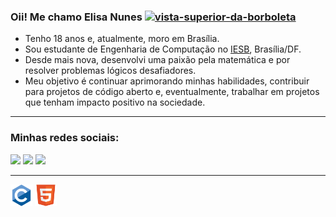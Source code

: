 
<html>
<h3>Oii! Me chamo Elisa Nunes <a href="https://imgbb.com/"><img src="https://i.ibb.co/qMHRZ1D/vista-superior-da-borboleta.png" alt="vista-superior-da-borboleta" border="0" width="25" /></a> </h3>
<ul>    
    <li>Tenho 18 anos e, atualmente, moro em Brasília.</li>
    <li>Sou estudante de Engenharia de Computação no <a href="https://www.iesb.br/" target="_blank">IESB</a>, Brasília/DF.</li>
    <li>Desde mais nova, desenvolvi uma paixão pela matemática e por resolver problemas lógicos desafiadores.</li>
    <li>Meu objetivo é continuar aprimorando minhas habilidades, contribuir para projetos de código aberto e, eventualmente, trabalhar em projetos que tenham impacto positivo na sociedade.</li>
</ul>

------------------------------------------------------------
<h3>Minhas redes sociais:</h3>
<div>
    <a href="https://www.instagram.com/elisanunes._/" target="_blank"><img src="https://img.shields.io/badge/-Instagram-%23CA94DB?style=for-the-badge&logo=instagram&logoColor=white"/></a>
    <a href="https://www.linkedin.com/in/elisa-nunes-47a049293/" target="_blank"><img src="https://img.shields.io/badge/-Linkedin-%236CA2DB?style=for-the-badge&logo=linkedin&logoColor=white"/></a>
    <a href="mailto:elisanunessf.04@gmail.com" target="_blank"><img src="https://img.shields.io/badge/-Gmail-%23DB7A7A?style=for-the-badge&logo=linkedin&logoColor=white"/></a>
</div>


------------------------------------------------------------
<div>
    <img src="https://raw.githubusercontent.com/devicons/devicon/55609aa5bd817ff167afce0d965585c92040787a/icons/c/c-original.svg" width="35"/>
    <img src="https://raw.githubusercontent.com/devicons/devicon/master/icons/html5/html5-original.svg" width="35"/>
</div>

</html>
<!--
**elisanuness/elisanuness** is a ✨ _special_ ✨ repository because its `README.md` (this file) appears on your GitHub profile.

Here are some ideas to get you started:

- 🔭 I’m currently working on ...
- 🌱 I’m currently learning ...
- 👯 I’m looking to collaborate on ...
- 🤔 I’m looking for help with ...
- 💬 Ask me about ...
- 📫 How to reach me: ...
- 😄 Pronouns: ...
- ⚡ Fun fact: ...
-->

